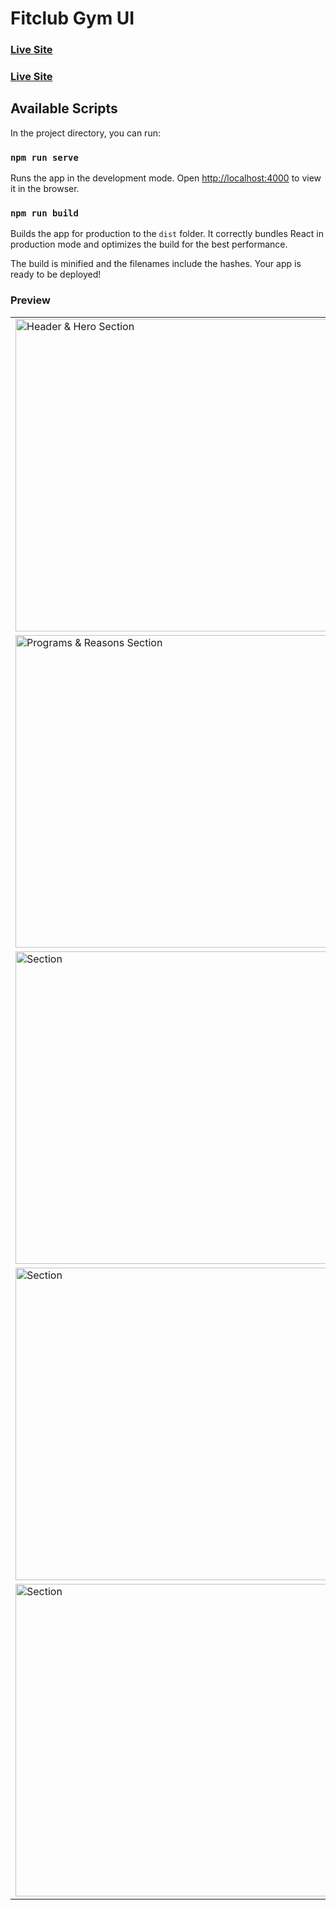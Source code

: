 # Fitclub Gym UI

### [Live Site](https://fitclub-gym-ui.netlify.app/)

### [Live Site](https://fitclub-gym-5q5.pages.dev/)

## Available Scripts

In the project directory, you can run:

### `npm run serve`

Runs the app in the development mode.
Open [http://localhost:4000](http://localhost:4000) to view it in the browser.

### `npm run build`

Builds the app for production to the `dist` folder.
It correctly bundles React in production mode and optimizes the build for the best performance.

The build is minified and the filenames include the hashes.
Your app is ready to be deployed!

### Preview

<table>
    <tr>
        <td><img src="https://github.com/chayan-1906/fitclub-gym-ui-react/assets/82430454/904d7306-e9d9-4fd8-acba-8c8ddb10446a" 
                    alt="Header & Hero Section" height="500px"></td>
    </tr>
    <tr>
        <td><img src="https://github.com/chayan-1906/fitclub-gym-ui-react/assets/82430454/f4594f87-5f4b-4777-a30c-de7daa513d51" 
                    alt="Programs & Reasons Section" height="500px"></td>
    </tr>
    <tr>
        <td><img src="https://github.com/chayan-1906/fitclub-gym-ui-react/assets/82430454/7250eee6-8b0d-4806-99f4-8f089bd209a3" 
                    alt="Section" height="500px"></td>
    </tr>
    <tr>
        <td><img src="https://github.com/chayan-1906/fitclub-gym-ui-react/assets/82430454/c4a5af3c-2399-4943-8fb5-6465be07a8bd" 
                    alt="Section" height="500px"></td>
    </tr>
    <tr>
        <td><img src="https://github.com/chayan-1906/fitclub-gym-ui-react/assets/82430454/60955cd6-8257-4462-98bd-db9a96a8537c" 
                    alt="Section" height="500px"></td>
    </tr>
</table>
